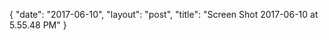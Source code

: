 {
   "date": "2017-06-10",
   "layout": "post",
   "title": "Screen Shot 2017-06-10 at 5.55.48 PM"
}

